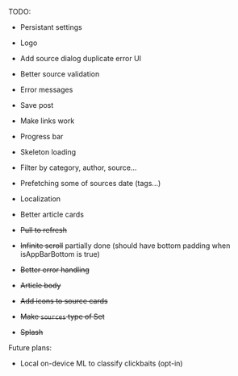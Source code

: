 TODO:
- Persistant settings
- Logo
- Add source dialog duplicate error UI
- Better source validation
- Error messages
- Save post
- Make links work
- Progress bar
- Skeleton loading
- Filter by category, author, source...
- Prefetching some of sources date (tags...)
- Localization
- Better article cards

- ~~Pull to refresh~~
- ~~Infinite scroll~~ partially done (should have bottom padding when isAppBarBottom is true)
- ~~Better error handling~~
- ~~Article body~~
- ~~Add icons to source cards~~
- ~~Make `sources` type of Set<Uri>~~
- ~~Splash~~

Future plans:
- Local on-device ML to classify clickbaits (opt-in)